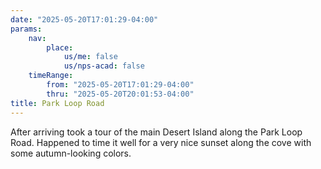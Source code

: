 ```yaml
---
date: "2025-05-20T17:01:29-04:00"
params:
    nav:
        place:
            us/me: false
            us/nps-acad: false
    timeRange:
        from: "2025-05-20T17:01:29-04:00"
        thru: "2025-05-20T20:01:53-04:00"
title: Park Loop Road
---
```


After arriving took a tour of the main Desert Island along the Park Loop Road. Happened to time it well for a very nice sunset along the cove with some autumn-looking colors.
